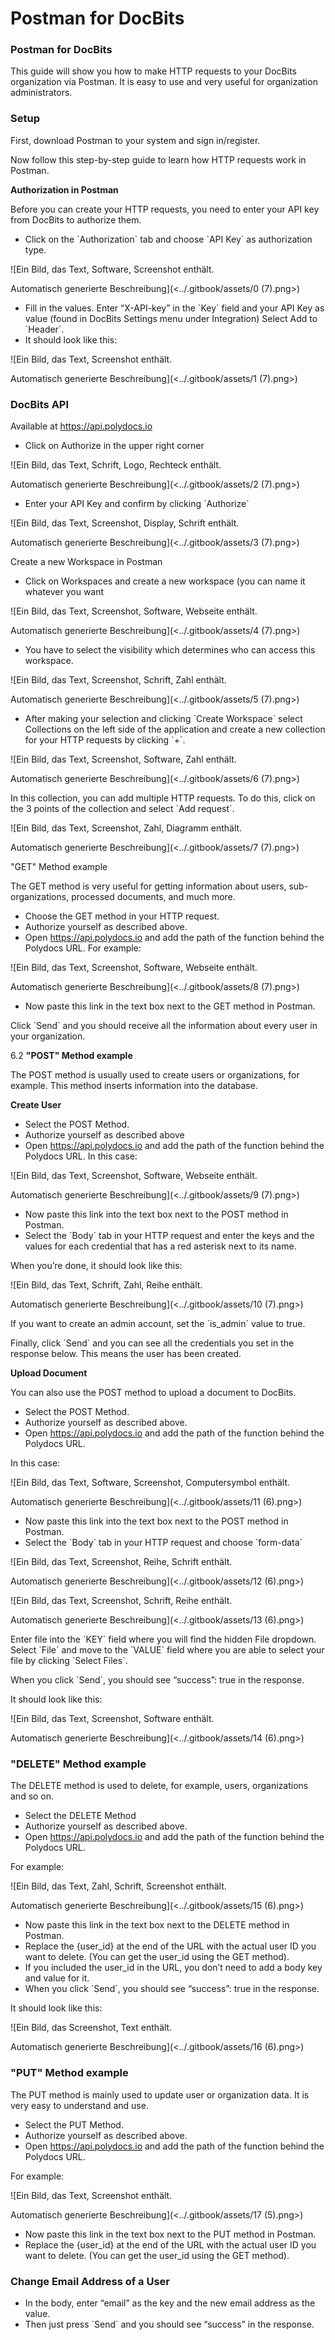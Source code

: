 # Postman for DocBits

### Postman for DocBits

This guide will show you how to make HTTP requests to your DocBits organization via Postman. It is easy to use and very useful for organization administrators.

### Setup

First, download Postman to your system and sign in/register.

Now follow this step-by-step guide to learn how HTTP requests work in Postman.

**Authorization in Postman**

Before you can create your HTTP requests, you need to enter your API key from DocBits to authorize them.

* Click on the \`Authorization\` tab and choose \`API Key\` as authorization type.

![Ein Bild, das Text, Software, Screenshot enthält.

Automatisch generierte Beschreibung](<../.gitbook/assets/0 (7).png>)

* Fill in the values. Enter “X-API-key” in the \`Key\` field and your API Key as value (found in DocBits Settings menu under Integration) Select Add to \`Header\`.
* It should look like this:

![Ein Bild, das Text, Screenshot enthält.

Automatisch generierte Beschreibung](<../.gitbook/assets/1 (7).png>)

### DocBits API

Available at https://api.polydocs.io

* Click on Authorize in the upper right corner

![Ein Bild, das Text, Schrift, Logo, Rechteck enthält.

Automatisch generierte Beschreibung](<../.gitbook/assets/2 (7).png>)

* Enter your API Key and confirm by clicking \`Authorize\`

![Ein Bild, das Text, Screenshot, Display, Schrift enthält.

Automatisch generierte Beschreibung](<../.gitbook/assets/3 (7).png>)

Create a new Workspace in Postman

* Click on Workspaces and create a new workspace (you can name it whatever you want

![Ein Bild, das Text, Screenshot, Software, Webseite enthält.

Automatisch generierte Beschreibung](<../.gitbook/assets/4 (7).png>)

* You have to select the visibility which determines who can access this workspace.

![Ein Bild, das Text, Screenshot, Schrift, Zahl enthält.

Automatisch generierte Beschreibung](<../.gitbook/assets/5 (7).png>)

* After making your selection and clicking \`Create Workspace\` select Collections on the left side of the application and create a new collection for your HTTP requests by clicking \`+\`.

![Ein Bild, das Text, Screenshot, Software, Zahl enthält.

Automatisch generierte Beschreibung](<../.gitbook/assets/6 (7).png>)

In this collection, you can add multiple HTTP requests. To do this, click on the 3 points of the collection and select \`Add request\`.

![Ein Bild, das Text, Screenshot, Zahl, Diagramm enthält.

Automatisch generierte Beschreibung](<../.gitbook/assets/7 (7).png>)

"GET" Method example

The GET method is very useful for getting information about users, sub-organizations, processed documents, and much more.

* Choose the GET method in your HTTP request.
* Authorize yourself as described above.
* Open https://api.polydocs.io and add the path of the function behind the Polydocs URL. For example:

![Ein Bild, das Text, Screenshot, Software, Webseite enthält.

Automatisch generierte Beschreibung](<../.gitbook/assets/8 (7).png>)

* Now paste this link in the text box next to the GET method in Postman.

Click \`Send\` and you should receive all the information about every user in your organization.

6.2 **"POST" Method example**

The POST method is usually used to create users or organizations, for example. This method inserts information into the database.

**Create User**

* Select the POST Method.
* Authorize yourself as described above
* Open https://api.polydocs.io and add the path of the function behind the Polydocs URL. In this case:

![Ein Bild, das Text, Screenshot, Software, Webseite enthält.

Automatisch generierte Beschreibung](<../.gitbook/assets/9 (7).png>)

* Now paste this link into the text box next to the POST method in Postman.
* Select the \`Body\` tab in your HTTP request and enter the keys and the values ​​for each credential that has a red asterisk next to its name.

When you’re done, it should look like this:

![Ein Bild, das Text, Schrift, Zahl, Reihe enthält.

Automatisch generierte Beschreibung](<../.gitbook/assets/10 (7).png>)

If you want to create an admin account, set the \`is\_admin\` value to true.

Finally, click \`Send\` and you can see all the credentials you set in the response below. This means the user has been created.

**Upload Document**

You can also use the POST method to upload a document to DocBits.

* Select the POST Method.
* Authorize yourself as described above.
* Open https://api.polydocs.io and add the path of the function behind the Polydocs URL.

In this case:

![Ein Bild, das Text, Software, Screenshot, Computersymbol enthält.

Automatisch generierte Beschreibung](<../.gitbook/assets/11 (6).png>)

* Now paste this link into the text box next to the POST method in Postman.
* Select the \`Body\` tab in your HTTP request and choose \`form-data\`

![Ein Bild, das Text, Screenshot, Reihe, Schrift enthält.

Automatisch generierte Beschreibung](<../.gitbook/assets/12 (6).png>)

![Ein Bild, das Text, Screenshot, Schrift, Reihe enthält.

Automatisch generierte Beschreibung](<../.gitbook/assets/13 (6).png>)

Enter file into the \`KEY\` field where you will find the hidden File dropdown. Select \`File\` and move to the \`VALUE\` field where you are able to select your file by clicking \`Select Files\`.

When you click \`Send\`, you should see “success”: true in the response.

It should look like this:

![Ein Bild, das Text, Screenshot, Software enthält.

Automatisch generierte Beschreibung](<../.gitbook/assets/14 (6).png>)

### "DELETE" Method example

The DELETE method is used to delete, for example, users, organizations and so on.

* Select the DELETE Method
* Authorize yourself as described above.
* Open https://api.polydocs.io and add the path of the function behind the Polydocs URL.

For example:

![Ein Bild, das Text, Zahl, Schrift, Screenshot enthält.

Automatisch generierte Beschreibung](<../.gitbook/assets/15 (6).png>)

* Now paste this link in the text box next to the DELETE method in Postman.
* Replace the {user\_id} at the end of the URL with the actual user ID you want to delete. (You can get the user\_id using the GET method).
* If you included the user\_id in the URL, you don’t need to add a body key and value for it.
* When you click \`Send\`, you should see “success”: true in the response.

It should look like this:

![Ein Bild, das Screenshot, Text enthält.

Automatisch generierte Beschreibung](<../.gitbook/assets/16 (6).png>)

### "PUT" Method example

The PUT method is mainly used to update user or organization data. It is very easy to understand and use.

* Select the PUT Method.
* Authorize yourself as described above.
* Open https://api.polydocs.io and add the path of the function behind the Polydocs URL.

For example:

![Ein Bild, das Text, Screenshot enthält.

Automatisch generierte Beschreibung](<../.gitbook/assets/17 (5).png>)

* Now paste this link in the text box next to the PUT method in Postman.
* Replace the {user\_id} at the end of the URL with the actual user ID you want to delete. (You can get the user\_id using the GET method).

### Change Email Address of a User

* In the body, enter “email” as the key and the new email address as the value.
* Then just press \`Send\` and you should see “success” in the response.
